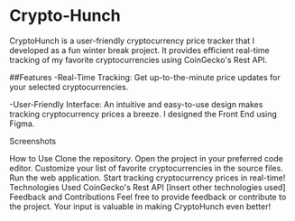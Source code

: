 # Crypto-Hunch
CryptoHunch is a user-friendly cryptocurrency price tracker that I developed as a fun winter break project. It provides efficient real-time tracking of my favorite cryptocurrencies using CoinGecko's Rest API.

##Features
-Real-Time Tracking: Get up-to-the-minute price updates for your selected cryptocurrencies.

-User-Friendly Interface: An intuitive and easy-to-use design makes tracking cryptocurrency prices a breeze. I designed the Front End using Figma.

Screenshots

How to Use
Clone the repository.
Open the project in your preferred code editor.
Customize your list of favorite cryptocurrencies in the source files.
Run the web application.
Start tracking cryptocurrency prices in real-time!
Technologies Used
CoinGecko's Rest API
[Insert other technologies used]
Feedback and Contributions
Feel free to provide feedback or contribute to the project. Your input is valuable in making CryptoHunch even better!
